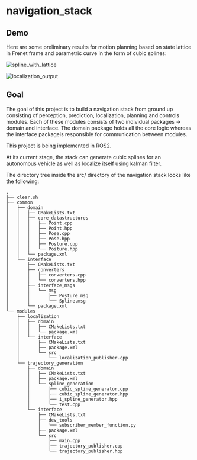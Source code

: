 # navigation_stack

## Demo
Here are some preliminary results for motion planning based on state lattice in Frenet frame and parametric curve in the form of cubic splines:

![spline_with_lattice](https://github.com/Tensor-Robotics/navigation_stack/assets/53962958/ba3d15e8-a010-451f-8978-22912e787a23)


![localization_output](https://github.com/Tensor-Robotics/navigation_stack/assets/63463655/18a39018-ae2d-4705-82d5-c99e589dee5b)



## Goal
The goal of this project is to build a navigation stack from ground up consisting of perception, prediction, localization, planning and controls modules. 
Each of these modules consists of two individual packages -> domain and interface. The domain package holds all the core logic whereas the interface packageis responsible for communication between modules.

This project is being implemented in ROS2.

At its current stage, the stack can generate cubic splines for an autonomous vehicle as well as localize itself using kalman filter.

The directory tree inside the src/ directory of the navigation stack looks like the following:

```
.
├── clear.sh
├── common
│   ├── domain
│   │   ├── CMakeLists.txt
│   │   ├── core_datastructures
│   │   │   ├── Point.cpp
│   │   │   ├── Point.hpp
│   │   │   ├── Pose.cpp
│   │   │   ├── Pose.hpp
│   │   │   ├── Posture.cpp
│   │   │   └── Posture.hpp
│   │   └── package.xml
│   └── interface
│       ├── CMakeLists.txt
│       ├── converters
│       │   ├── converters.cpp
│       │   └── converters.hpp
│       ├── interface_msgs
│       │   └── msg
│       │       ├── Posture.msg
│       │       └── Spline.msg
│       └── package.xml
└── modules
    ├── localization
    │   ├── domain
    │   │   ├── CMakeLists.txt
    │   │   └── package.xml
    │   └── interface
    │       ├── CMakeLists.txt
    │       ├── package.xml
    │       └── src
    │           └── localization_publisher.cpp
    └── trajectory_generation
        ├── domain
        │   ├── CMakeLists.txt
        │   ├── package.xml
        │   └── spline_generation
        │       ├── cubic_spline_generator.cpp
        │       ├── cubic_spline_generator.hpp
        │       ├── i_spline_generator.hpp
        │       └── test.cpp
        └── interface
            ├── CMakeLists.txt
            ├── dev_tools
            │   └── subscriber_member_function.py
            ├── package.xml
            └── src
                ├── main.cpp
                ├── trajectory_publisher.cpp
                └── trajectory_publisher.hpp
```

